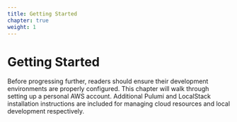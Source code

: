 ```yaml
---
title: Getting Started
chapter: true
weight: 1
---
```


# Getting Started

Before progressing further, readers should ensure their development environments are properly configured. This chapter will walk through setting up a personal AWS account. Additional Pulumi and LocalStack installation instructions are included for managing cloud resources and local development respectively.